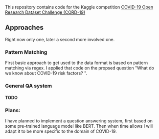 This repository contains code for the Kaggle competition [COVID-19 Open Research Dataset Challenge (CORD-19)](https://www.kaggle.com/allen-institute-for-ai/CORD-19-research-challenge)

## Approaches
Right now only one, later a second more involved one.

###  Pattern Matching
First basic approach to get used to the data format is based on pattern matching via regex.
I applied that code on the propsed question "What do we know about COVID-19 risk factors?
".

### General QA system
#### TODO

### Plans:

I have planned to implement a question answering system, first based on some pre-trained language model like BERT.
Then when time allows I will adapt it to be more specific to the domain of COVID-19.
